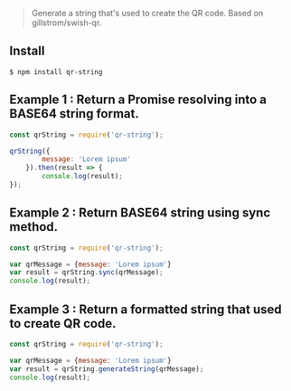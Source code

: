 > Generate a string that's used to create the QR code.
Based on gillstrom/swish-qr.


## Install

```
$ npm install qr-string
```


## Example 1 : Return a Promise resolving into a BASE64 string format.

```js
const qrString = require('qr-string');

qrString({
		message: 'Lorem ipsum'
	}).then(result => {
		console.log(result);
});
```

## Example 2 : Return BASE64 string using sync method.

```js
const qrString = require('qr-string');

var qrMessage = {message: 'Lorem ipsum'}
var result = qrString.sync(qrMessage);
console.log(result);
```

## Example 3 : Return a formatted string that used to create QR code.

```js
const qrString = require('qr-string');

var qrMessage = {message: 'Lorem ipsum'}
var result = qrString.generateString(qrMessage);
console.log(result);
```

